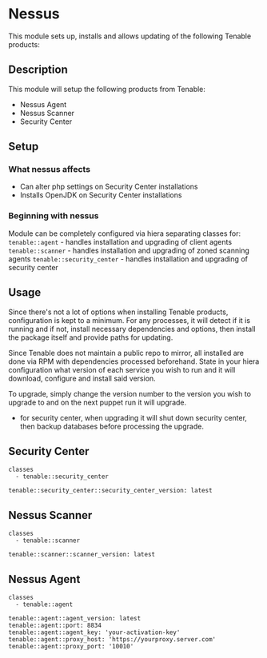 # Nessus

This module sets up, installs and allows updating of the following Tenable products: 

## Description

This module will setup the following products from Tenable:
 * Nessus Agent
 * Nessus Scanner
 * Security Center

## Setup

### What nessus affects

* Can alter php settings on Security Center installations
* Installs OpenJDK on Security Center installations


### Beginning with nessus

Module can be completely configured via hiera separating classes for:
`tenable::agent` - handles installation and upgrading of client agents
`tenable::scanner` - handles installation and upgrading of zoned scanning agents
`tenable::security_center` - handles installation and upgrading of security center

## Usage

Since there's not a lot of options when installing Tenable products, configuration
is kept to a minimum.  For any processes, it will detect if it is running and if not,
install necessary dependencies and options, then install the package itself and
provide paths for updating.

Since Tenable does not maintain a public repo to mirror, all installed are done
via RPM with dependencies processed beforehand.  State in your hiera configuration
what version of each service you wish to run and it will download, configure and
install said version.

To upgrade, simply change the version number to the version you wish to upgrade to
and on the next puppet run it will upgrade.
 * for security center, when upgrading it will shut down security center, then backup
   databases before processing the upgrade.


## Security Center

```puppet
classes
  - tenable::security_center

tenable::security_center::security_center_version: latest
```

## Nessus Scanner

```puppet
classes
  - tenable::scanner

tenable::scanner::scanner_version: latest
```

## Nessus Agent
```puppet
classes
  - tenable::agent

tenable::agent::agent_version: latest
tenable::agent::port: 8834
tenable::agent::agent_key: 'your-activation-key'
tenable::agent::proxy_host: 'https://yourproxy.server.com'
tenable::agent::proxy_port: '10010'
```




[1]: https://puppet.com/docs/pdk/latest/pdk_generating_modules.html
[2]: https://puppet.com/docs/puppet/latest/puppet_strings.html
[3]: https://puppet.com/docs/puppet/latest/puppet_strings_style.html
